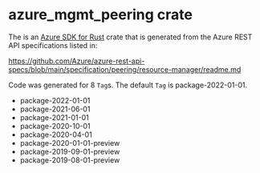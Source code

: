 # azure_mgmt_peering crate

The is an [Azure SDK for Rust](https://github.com/Azure/azure-sdk-for-rust) crate that is generated from the Azure REST API specifications listed in:

https://github.com/Azure/azure-rest-api-specs/blob/main/specification/peering/resource-manager/readme.md

Code was generated for 8 `Tag`s. The default `Tag` is package-2022-01-01.


- package-2022-01-01
- package-2021-06-01
- package-2021-01-01
- package-2020-10-01
- package-2020-04-01
- package-2020-01-01-preview
- package-2019-09-01-preview
- package-2019-08-01-preview